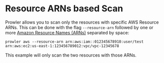 # Resource ARNs based Scan

Prowler allows you to scan only the resources with specific AWS Resource ARNs. This can be done with the flag `--resource-arn` followed by one or more [Amazon Resource Names (ARNs)](https://docs.aws.amazon.com/general/latest/gr/aws-arns-and-namespaces.html) separated by space:

```
prowler aws --resource-arn arn:aws:iam::012345678910:user/test arn:aws:ec2:us-east-1:123456789012:vpc/vpc-12345678
```

This example will only scan the two resources with those ARNs.
